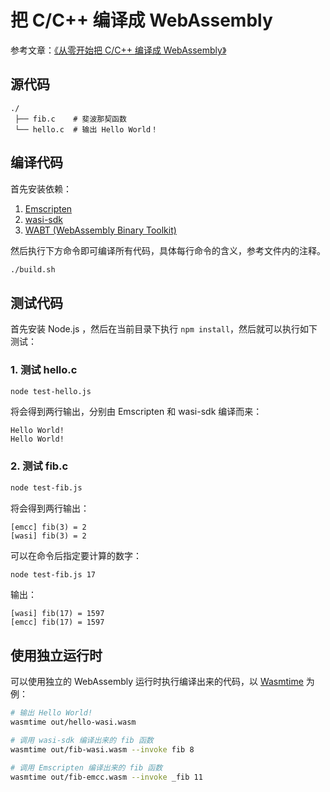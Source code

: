 # 把 C/C++ 编译成 WebAssembly

参考文章：[《从零开始把 C/C++ 编译成 WebAssembly》]()

## 源代码

```
./
 ├── fib.c    # 斐波那契函数
 └── hello.c  # 输出 Hello World！
```

## 编译代码

首先安装依赖：

1. [Emscripten](https://emscripten.org/docs/getting_started/downloads.html)
2. [wasi-sdk](https://github.com/CraneStation/wasi-sdk)
3. [WABT (WebAssembly Binary Toolkit)](https://github.com/WebAssembly/wabt)

然后执行下方命令即可编译所有代码，具体每行命令的含义，参考文件内的注释。

```bash
./build.sh
```

## 测试代码

首先安装 Node.js ，然后在当前目录下执行 `npm install`，然后就可以执行如下测试：

### 1. 测试 hello.c

```bash
node test-hello.js
```

将会得到两行输出，分别由 Emscripten 和 wasi-sdk 编译而来：

```
Hello World!
Hello World!
```

### 2. 测试 fib.c

```bash
node test-fib.js
```

将会得到两行输出：

```
[emcc] fib(3) = 2
[wasi] fib(3) = 2
```

可以在命令后指定要计算的数字：

```bash
node test-fib.js 17
```

输出：

```
[wasi] fib(17) = 1597
[emcc] fib(17) = 1597
```

## 使用独立运行时

可以使用独立的 WebAssembly 运行时执行编译出来的代码，以 [Wasmtime]() 为例：

```bash
# 输出 Hello World!
wasmtime out/hello-wasi.wasm
```

```bash
# 调用 wasi-sdk 编译出来的 fib 函数
wasmtime out/fib-wasi.wasm --invoke fib 8
```

```bash
# 调用 Emscripten 编译出来的 fib 函数
wasmtime out/fib-emcc.wasm --invoke _fib 11
```
